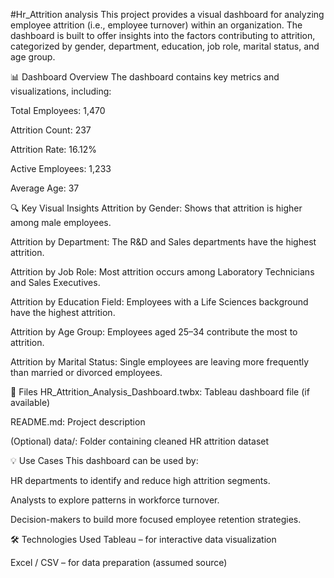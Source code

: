 #Hr_Attrition analysis
This project provides a visual dashboard for analyzing employee attrition (i.e., employee turnover) within an organization. The dashboard is built to offer insights into the factors contributing to attrition, categorized by gender, department, education, job role, marital status, and age group.

📊 Dashboard Overview
The dashboard contains key metrics and visualizations, including:

Total Employees: 1,470

Attrition Count: 237

Attrition Rate: 16.12%

Active Employees: 1,233

Average Age: 37

🔍 Key Visual Insights
Attrition by Gender: Shows that attrition is higher among male employees.

Attrition by Department: The R&D and Sales departments have the highest attrition.

Attrition by Job Role: Most attrition occurs among Laboratory Technicians and Sales Executives.

Attrition by Education Field: Employees with a Life Sciences background have the highest attrition.

Attrition by Age Group: Employees aged 25–34 contribute the most to attrition.

Attrition by Marital Status: Single employees are leaving more frequently than married or divorced employees.

📁 Files
HR_Attrition_Analysis_Dashboard.twbx: Tableau dashboard file (if available)

README.md: Project description

(Optional) data/: Folder containing cleaned HR attrition dataset

💡 Use Cases
This dashboard can be used by:

HR departments to identify and reduce high attrition segments.

Analysts to explore patterns in workforce turnover.

Decision-makers to build more focused employee retention strategies.

🛠️ Technologies Used
Tableau – for interactive data visualization

Excel / CSV – for data preparation (assumed source)

